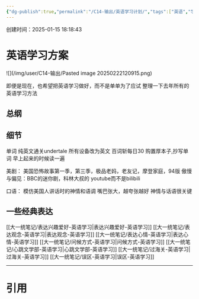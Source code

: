 ```yaml
---
{"dg-publish":true,"permalink":"/C14-输出/英语学习计划/","tags":["英语","学习","未完成","留学申请"],"created":"2025-04-25T13:52:10.620+08:00"}
---
```


创建时间：2025-01-15 18:18:43

# 英语学习方案

![](/img/user/C14-输出/Pasted image 20250222120915.png)

即便是现在，也希望把英语学习做好，而不是单单为了应试
整理一下去年所有的英语学习方法
## 总纲

## 细节
单词
纯英文通关undertale
所有设备改为英文
百词斩每日30
购置厚本子,抄写单词
早上起来的时候读一遍

美剧：
美国恐怖故事第一季，第三季，极品老妈，老友记，摩登家庭，94版 傲慢与偏见：BBC的迷你剧，科林大叔的
youtube而不是bilibili

口语：
模仿美国人讲话时的神情和语调
嘴巴张大，越夸张越好
神情与话语很关键


## 一些经典表达

[[大一统笔记/表达兴趣爱好-英语学习\|表达兴趣爱好-英语学习]]
[[大一统笔记/表达观念-英语学习\|表达观念-英语学习]]
[[大一统笔记/表达心情-英语学习\|表达心情-英语学习]]
[[大一统笔记/问候方式-英语学习\|问候方式-英语学习]]
[[大一统笔记/心跳文学部-英语学习\|心跳文学部-英语学习]]
[[大一统笔记/过海关-英语学习\|过海关-英语学习]]
[[大一统笔记/误区-英语学习\|误区-英语学习]]


---
# 引用